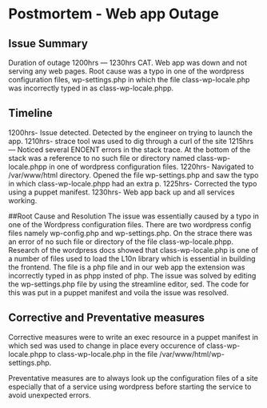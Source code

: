 # Postmortem - Web app Outage

## Issue Summary
Duration of outage 1200hrs — 1230hrs CAT. Web app was down and not serving any web pages. Root cause was a typo in one of the wordpress configuration files, wp-settings.php in which the file class-wp-locale.php was incorrectly typed in as class-wp-locale.phpp.

## Timeline
1200hrs- Issue detected. Detected by the engineer on trying to launch the app.
1210hrs- strace tool was used to dig through a curl of the site
1215hrs — Noticed several ENOENT errors in the stack trace. At the bottom of the stack was a reference to no such file or directory named class-wp-locale.phpp in one of wordpress configuration files.
1220hrs- Navigated to /var/www/html directory. Opened the file wp-settings.php and saw the typo in which class-wp-locale.phpp had an extra p.
1225hrs- Corrected the typo using a puppet manifest.
1230hrs- Web app back up and all services working.

##Root Cause and Resolution
The issue was essentially caused by a typo in one of the Wordpress configuration files. There are two wordpress config files namely wp-config.php and wp-settings.php. On the strace there was an error of no such file or directory of the file class-wp-locale.phpp. Research of the wordpress docs showed that class-wp-locale.php is one of a number of files used to load the L10n library which is essential in building the frontend. The file is a php file and in our web app the extension was incorrectly typed in as phpp insted of php. The issue was solved by editing the wp-settings.php file by using the streamline editor, sed. The code for this was put in a puppet manifest and voila the issue was resolved.

## Corrective and Preventative measures
Corrective measures were to write an exec resource in a puppet manifest in which sed was used to change in place every occurence of class-wp-locale.phpp to class-wp-locale.php in the file /var/www/html/wp-settings.php.

Preventative measures are to always look up the configuration files of a site especially that of a service using wordpress before starting the service to avoid unexpected errors.
